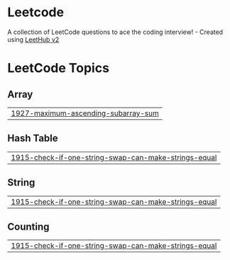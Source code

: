 # Leetcode
A collection of LeetCode questions to ace the coding interview! - Created using [LeetHub v2](https://github.com/arunbhardwaj/LeetHub-2.0)

<!---LeetCode Topics Start-->
# LeetCode Topics
## Array
|  |
| ------- |
| [1927-maximum-ascending-subarray-sum](https://github.com/YuvrajSingh01234/Leetcode/tree/master/1927-maximum-ascending-subarray-sum) |
## Hash Table
|  |
| ------- |
| [1915-check-if-one-string-swap-can-make-strings-equal](https://github.com/YuvrajSingh01234/Leetcode/tree/master/1915-check-if-one-string-swap-can-make-strings-equal) |
## String
|  |
| ------- |
| [1915-check-if-one-string-swap-can-make-strings-equal](https://github.com/YuvrajSingh01234/Leetcode/tree/master/1915-check-if-one-string-swap-can-make-strings-equal) |
## Counting
|  |
| ------- |
| [1915-check-if-one-string-swap-can-make-strings-equal](https://github.com/YuvrajSingh01234/Leetcode/tree/master/1915-check-if-one-string-swap-can-make-strings-equal) |
<!---LeetCode Topics End-->